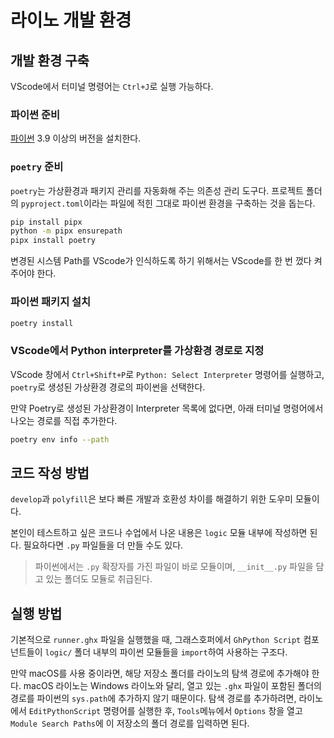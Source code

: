 # 라이노 개발 환경

## 개발 환경 구축

VScode에서 터미널 명령어는 `Ctrl+J`로 실행 가능하다.

### 파이썬 준비

[파이썬](https://www.python.org/) 3.9 이상의 버전을 설치한다.

### `poetry` 준비

`poetry`는 가상환경과 패키지 관리를 자동화해 주는 의존성 관리 도구다. 프로젝트 폴더의 `pyproject.toml`이라는 파일에 적힌 그대로 파이썬 환경을 구축하는 것을 돕는다.

```bash
pip install pipx
python -m pipx ensurepath
pipx install poetry
```

변경된 시스템 Path를 VScode가 인식하도록 하기 위해서는 VScode를 한 번 껐다 켜 주어야 한다.

### 파이썬 패키지 설치

```bash
poetry install
```

### VScode에서 Python interpreter를 가상환경 경로로 지정

VScode 창에서 `Ctrl+Shift+P`로 `Python: Select Interpreter` 명령어를 실행하고, `poetry`로 생성된 가상환경 경로의 파이썬을 선택한다.

만약 Poetry로 생성된 가상환경이 Interpreter 목록에 없다면, 아래 터미널 명령어에서 나오는 경로를 직접 추가한다.

```bash
poetry env info --path
```

## 코드 작성 방법

`develop`과 `polyfill`은 보다 빠른 개발과 호환성 차이를 해결하기 위한 도우미 모듈이다.

본인이 테스트하고 싶은 코드나 수업에서 나온 내용은 `logic` 모듈 내부에 작성하면 된다. 필요하다면 `.py` 파일들을 더 만들 수도 있다.

> 파이썬에서는 `.py` 확장자를 가진 파일이 바로 모듈이며, `__init__.py` 파일을 담고 있는 폴더도 모듈로 취급된다.

## 실행 방법

기본적으로 `runner.ghx` 파일을 실행했을 때, 그래스호퍼에서 `GhPython Script` 컴포넌트들이 `logic/` 폴더 내부의 파이썬 모듈들을 `import`하여 사용하는 구조다.

만약 macOS를 사용 중이라면, 해당 저장소 폴더를 라이노의 탐색 경로에 추가해야 한다. macOS 라이노는 Windows 라이노와 달리, 열고 있는 `.ghx` 파일이 포함된 폴더의 경로를 파이썬의 `sys.path`에 추가하지 않기 때문이다. 탐색 경로를 추가하려면, 라이노에서 `EditPythonScript` 명령어를 실행한 후, `Tools`메뉴에서 `Options` 창을 열고 `Module Search Paths`에 이 저장소의 폴더 경로를 입력하면 된다.